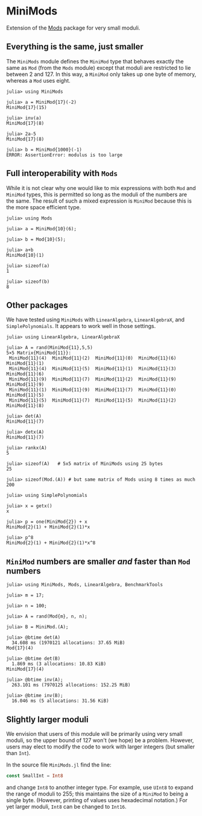 # MiniMods
Extension of the [Mods](https://github.com/scheinerman/Mods.jl)  package for very small moduli.  

## Everything is the same, just smaller

The `MiniMods` module defines the `MiniMod` type that behaves
exactly the same as `Mod` (from the `Mods` module) except that 
moduli are restricted to lie between 2 and 127. In this way, a
`MiniMod` only takes up one byte of memory, whereas a `Mod` uses 
eight. 

```
julia> using MiniMods

julia> a = MiniMod{17}(-2)
MiniMod{17}(15)

julia> inv(a)
MiniMod{17}(8)

julia> 2a-5
MiniMod{17}(8)

julia> b = MiniMod{1000}(-1)
ERROR: AssertionError: modulus is too large
```

## Full interoperability with `Mods`

While it is not clear why one would like to mix expressions with both `Mod` and 
`MiniMod` types, this is permitted so long as the moduli of the numbers are the same. The result of such a mixed expression is `MiniMod` because this is the more 
space efficient type. 

```
julia> using Mods 

julia> a = MiniMod{10}(6);

julia> b = Mod{10}(5);

julia> a+b
MiniMod{10}(1)

julia> sizeof(a)
1

julia> sizeof(b)
8
```

## Other packages

We have tested using `MiniMods` with `LinearAlgebra`, `LinearAlgebraX`, and `SimplePolynomials`. It appears to work well in those settings.

```
julia> using LinearAlgebra, LinearAlgebraX

julia> A = rand(MiniMod{11},5,5)
5×5 Matrix{MiniMod{11}}:
 MiniMod{11}(4)  MiniMod{11}(2)  MiniMod{11}(0)  MiniMod{11}(6)  MiniMod{11}(1)
 MiniMod{11}(4)  MiniMod{11}(5)  MiniMod{11}(1)  MiniMod{11}(3)  MiniMod{11}(6)
 MiniMod{11}(9)  MiniMod{11}(7)  MiniMod{11}(2)  MiniMod{11}(9)  MiniMod{11}(9)
 MiniMod{11}(1)  MiniMod{11}(9)  MiniMod{11}(7)  MiniMod{11}(0)  MiniMod{11}(5)
 MiniMod{11}(5)  MiniMod{11}(7)  MiniMod{11}(5)  MiniMod{11}(2)  MiniMod{11}(8)

julia> det(A)
MiniMod{11}(7)

julia> detx(A)
MiniMod{11}(7)

julia> rankx(A)
5

julia> sizeof(A)   # 5x5 matrix of MiniMods using 25 bytes
25

julia> sizeof(Mod.(A)) # but same matrix of Mods using 8 times as much
200

julia> using SimplePolynomials

julia> x = getx()
x

julia> p = one(MiniMod{2}) + x
MiniMod{2}(1) + MiniMod{2}(1)*x

julia> p^8
MiniMod{2}(1) + MiniMod{2}(1)*x^8
```

## `MiniMod` numbers are smaller *and* faster than `Mod` numbers

```
julia> using MiniMods, Mods, LinearAlgebra, BenchmarkTools

julia> m = 17;

julia> n = 100;

julia> A = rand(Mod{m}, n, n);

julia> B = MiniMod.(A);

julia> @btime det(A)
  34.608 ms (1970121 allocations: 37.65 MiB)
Mod{17}(4)

julia> @btime det(B)
  1.869 ms (3 allocations: 10.83 KiB)
MiniMod{17}(4)

julia> @btime inv(A);
  263.101 ms (7970125 allocations: 152.25 MiB)

julia> @btime inv(B);
  16.046 ms (5 allocations: 31.56 KiB)
```


## Slightly larger moduli

We envision that users of this module will be primarily using very small 
moduli, so the upper bound of 127 won't (we hope) be a problem. However,
users may elect to modify the code to work with larger integers (but smaller
than `Int`). 

In the source file `MiniMods.jl` find the line:
```julia
const SmallInt = Int8
```
and change `Int8` to another integer type. For example, use `UInt8` to expand
the range of moduli to 255; this maintains the size of a `MiniMod` to being a
single byte. (However, printing of values uses hexadecimal notation.) For yet
larger moduli, `Int8` can be changed to `Int16`.

